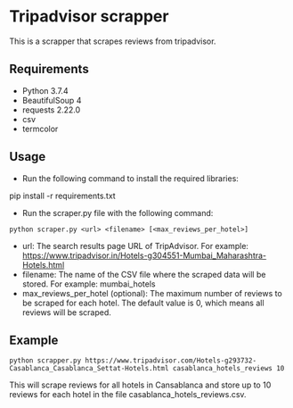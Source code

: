 # Tripadvisor scrapper

This is a scrapper that scrapes reviews from tripadvisor.

## Requirements

- Python 3.7.4
- BeautifulSoup 4
- requests 2.22.0
- csv
- termcolor

## Usage

- Run the following command to install the required libraries:

pip install -r requirements.txt

- Run the scraper.py file with the following command:

```
python scraper.py <url> <filename> [<max_reviews_per_hotel>]
```

* url: The search results page URL of TripAdvisor. For example: https://www.tripadvisor.in/Hotels-g304551-Mumbai_Maharashtra-Hotels.html
* filename: The name of the CSV file where the scraped data will be stored. For example: mumbai_hotels
* max_reviews_per_hotel (optional): The maximum number of reviews to be scraped for each hotel. The default value is 0, which means all reviews will be scraped.

## Example

```
python scrapper.py https://www.tripadvisor.com/Hotels-g293732-Casablanca_Casablanca_Settat-Hotels.html casablanca_hotels_reviews 10
```

This will scrape reviews for all hotels in Cansablanca and store up to 10 reviews for each hotel in the file casablanca_hotels_reviews.csv.
